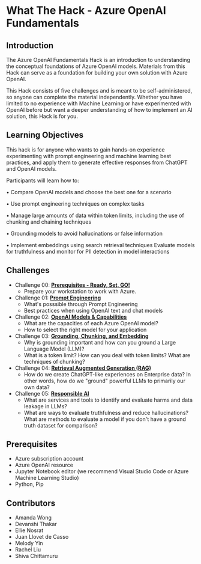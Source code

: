 # What The Hack - Azure OpenAI Fundamentals

## Introduction

The Azure OpenAI Fundamentals Hack is an introduction to understanding the conceptual foundations of Azure OpenAI models. Materials from this Hack can serve as a foundation for building your own solution with Azure OpenAI.

This Hack consists of five challenges and is meant to be self-administered, so anyone can complete the material independently. Whether you have limited to no experience with Machine Learning or have experimented with OpenAI before but want a deeper understanding of how to implement an AI solution, this Hack is for you.


## Learning Objectives

This hack is for anyone who wants to gain hands-on experience experimenting with prompt engineering and machine learning best practices, and apply them to generate effective responses from ChatGPT and OpenAI models.

Participants will learn how to:

• Compare OpenAI models and choose the best one for a scenario

• Use prompt engineering techniques on complex tasks

• Manage large amounts of data within token limits, including the use of chunking and chaining techniques

• Grounding models to avoid hallucinations or false information

• Implement embeddings using search retrieval techniques
Evaluate models for truthfulness and monitor for PII detection in model interactions
## Challenges

- Challenge 00: **[Prerequisites - Ready, Set, GO!](Student/Challenges-00.md)**
	 - Prepare your workstation to work with Azure.
- Challenge 01: **[Prompt Engineering](Student/Challenges/Challenges-01.md)**
	 - What's posssible through Prompt Engineering 
	 - Best practices when using OpenAI text and chat models
- Challenge 02: **[OpenAI Models & Capabilities](Student/Challenges-02.md)**
	 - What are the capacities of each Azure OpenAI model?
	 - How to select the right model for your application
- Challenge 03: **[Grounding, Chunking, and Embedding](Student/Challenges-03.md)**
	 - Why is grounding important and how can you ground a Large Language Model (LLM)?
	 - What is a token limit? How can you deal with token limits? What are techniques of chunking?
- Challenge 04: **[Retrieval Augmented Generation (RAG)](Student/Challenges-04.md)**
	 - How do we create ChatGPT-like experiences on Enterprise data? In other words, how do we "ground" powerful LLMs to primarily our own data?
- Challenge 05: **[Responsible AI](Student/Challenges-05.md)**
	 - What are services and tools to identify and evaluate harms and data leakage in LLMs?
	 - What are ways to evaluate truthfulness and reduce hallucinations?
What are methods to evaluate a model if you don't have a ground truth dataset for comparison?

## Prerequisites

- Azure subscription account
- Azure OpenAI resource
- Jupyter Notebook editor (we recommend Visual Studio Code or Azure Machine Learning Studio)
- Python, Pip

## Contributors

- Amanda Wong
- Devanshi Thakar
- Ellie Nosrat
- Juan Llovet de Casso
- Melody Yin
- Rachel Liu
- Shiva Chittamuru
